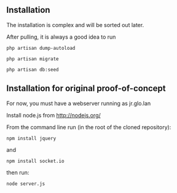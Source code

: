 ## Installation

The installation is complex and will be sorted out later.

After pulling, it is always a good idea to run

`php artisan dump-autoload`

`php artisan migrate`

`php artisan db:seed`


## Installation for original proof-of-concept

For now, you must have a webserver running as jr.glo.lan

Install node.js from http://nodejs.org/

From the command line run (in the root of the cloned repository):

`npm install jquery`

and

`npm install socket.io`

then run:

`node server.js`
